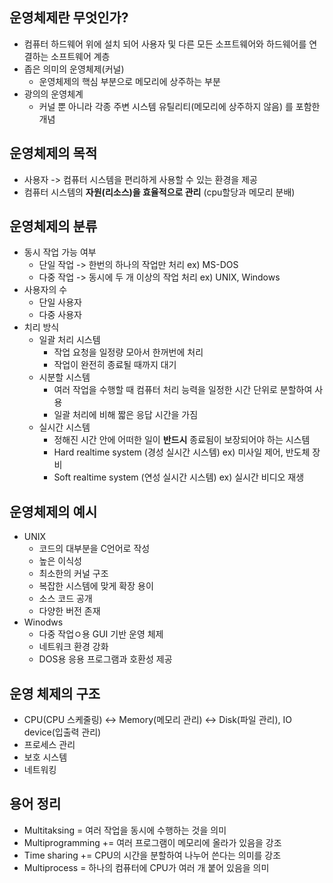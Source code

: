 운영체제란 무엇인가?
-------------------
* 컴퓨터 하드웨어 위에 설치 되어 사용자 및 다른 모든 소프트웨어와 하드웨어를 연결하는 소프트웨어 계층
* 좁은 의미의 운영체제(커널)
    * 운영체제의 핵심 부분으로 메모리에 상주하는 부분
* 광의의 운영체계
    * 커널 뿐 아니라 각종 주변 시스템 유틸리티(메모리에 상주하지 않음) 를 포함한 개념

운영체제의 목적
----------------
* 사용자 -> 컴퓨터 시스템을 편리하게 사용할 수 있는 환경을 제공
* 컴퓨터 시스템의 __자원(리소스)을 효율적으로 관리__ (cpu할당과 메모리 분배)

운영체제의 분류
---------------
* 동시 작업 가능 여부
    * 단일 작업 -> 한번의 하나의 작업만 처리 ex) MS-DOS
    * 다중 작업 -> 동시에 두 개 이상의 작업 처리 ex) UNIX, Windows
* 사용자의 수
    * 단일 사용자
    * 다중 사용자
* 치리 방식
    * 일괄 처리 시스템
        * 작업 요청을 일정량 모아서 한꺼번에 처리
        * 작업이 완전히 종료될 때까지 대기
    * 시분할 시스템
        * 여러 작업을 수행할 때 컴퓨터 처리 능력을 일정한 시간 단위로 분할하여 사용
        * 일괄 처리에 비해 짧은 응답 시간을 가짐
    * 실시간 시스템
        * 정해진 시간 안에 어떠한 일이 __반드시__ 종료됨이 보장되어야 하는 시스템 
        * Hard realtime system (경성 실시간 시스템) ex) 미사일 제어, 반도체 장비
        * Soft realtime system (연성 실시간 시스템) ex) 실시간 비디오 재생

운영체제의 예시
-------------
* UNIX
    * 코드의 대부분을 C언어로 작성
    * 높은 이식성
    * 최소한의 커널 구조
    * 복잡한 시스템에 맞게 확장 용이
    * 소스 코드 공개
    * 다양한 버전 존재
* Winodws
    * 다중 작업ㅇ용 GUI 기반 운영 체제
    * 네트워크 환경 강화
    * DOS용 응용 프로그램과 호환성 제공

운영 체제의 구조
--------------
* CPU(CPU 스케줄링) <-> Memory(메모리 관리) <-> Disk(파일 관리), IO device(입출력 관리)
* 프로세스 관리
* 보호 시스템
* 네트워킹

용어 정리
------------
* Multitaksing = 여러 작업을 동시에 수행하는 것을 의미
* Multiprogramming += 여러 프로그램이 메모리에 올라가 있음을 강조
* Time sharing += CPU의 시간을 분할하여 나누어 쓴다는 의미를 강조
* Multiprocess  = 하나의 컴퓨터에 CPU가 여러 개 붙어 있음을 의미